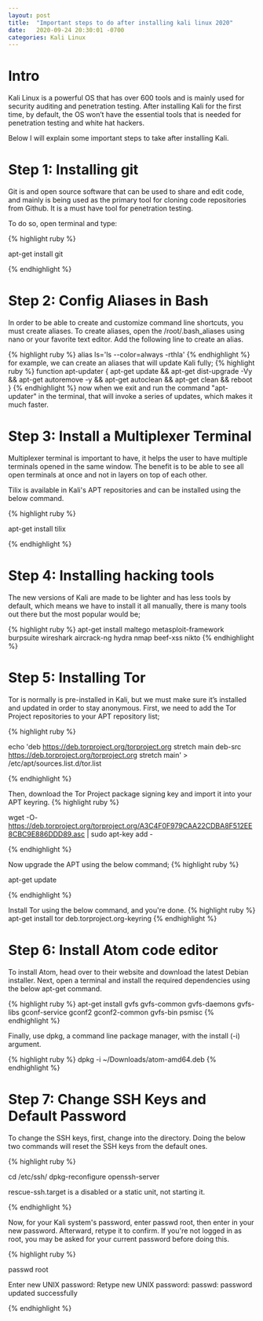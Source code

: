 ```yaml
---
layout: post
title:  "Important steps to do after installing kali linux 2020"
date:   2020-09-24 20:30:01 -0700
categories: Kali Linux
---
```


<h1><b>Intro</b></h1>

Kali Linux is a powerful OS that has over 600 tools and is mainly used for security auditing and penetration testing. After installing Kali for the first time, by default, the OS won’t have the essential tools that is needed for penetration testing and white hat hackers.

Below I will explain some important steps to take after installing Kali.


<h1><b>Step 1: Installing git </b></h1>
Git is and open source software that can be used to share and edit code, and mainly is being used as the primary tool for cloning code repositories from Github. It is a must have tool for penetration testing.

To do so, open terminal and type:

{% highlight ruby %}

apt-get install git

{% endhighlight %}

<h1><b>Step 2: Config Aliases in Bash</b></h1>
In order to be able to create and customize command line shortcuts, you must create aliases.
To create aliases, open the /root/.bash_aliases using nano or your favorite text editor. 
Add the following line to create an alias.

{% highlight ruby %}
alias ls='ls --color=always -rthla'
{% endhighlight %}
for example, we can create an aliases that will update Kali fully;
{% highlight ruby %}
function apt-updater {
	apt-get update &&
	apt-get dist-upgrade -Vy &&
	apt-get autoremove -y &&
	apt-get autoclean &&
	apt-get clean &&
	reboot
	}
{% endhighlight %}
now when we exit and run the command "apt-updater" in the terminal, that will invoke a series of updates, which makes it much faster.

<h1><b>Step 3: Install a Multiplexer Terminal</b></h1>
Multiplexer terminal is important to have, it helps the user to have multiple terminals opened in the same window. The benefit is to be able to see all open terminals at once and not in layers on top of each other.

Tilix is available in Kali's APT repositories and can be installed using the below command.

{% highlight ruby %}

apt-get install tilix

{% endhighlight %}

<h1><b>Step 4: Installing hacking tools</b></h1>
The new versions of Kali are made to be lighter and has less tools by default, which means we have to install it all manually, there is many tools out there but the most popular would be;

{% highlight ruby %}
apt-get install maltego metasploit-framework burpsuite wireshark aircrack-ng hydra nmap beef-xss nikto
{% endhighlight %}

<h1><b>Step 5: Installing Tor</b></h1>
Tor is normally is pre-installed in Kali, but we must make sure it’s installed and updated in order to stay anonymous. First, we need to add the Tor Project repositories to your APT repository list;

{% highlight ruby %}

echo 'deb https://deb.torproject.org/torproject.org stretch main
deb-src https://deb.torproject.org/torproject.org stretch main' > /etc/apt/sources.list.d/tor.list

{% endhighlight %}

Then, download the Tor Project package signing key and import it into your APT keyring.
{% highlight ruby %}

wget -O- https://deb.torproject.org/torproject.org/A3C4F0F979CAA22CDBA8F512EE8CBC9E886DDD89.asc | sudo apt-key add -

{% endhighlight %}

Now upgrade the APT using the below command;
{% highlight ruby %}

apt-get update

{% endhighlight %}

Install Tor using the below command, and you're done.
{% highlight ruby %}
apt-get install tor deb.torproject.org-keyring
{% endhighlight %}

<h1><b>Step 6: Install Atom code editor</b></h1>
To install Atom, head over to their website and download the latest Debian installer. Next, open a terminal and install the required dependencies using the below apt-get command.

{% highlight ruby %}
apt-get install gvfs gvfs-common gvfs-daemons gvfs-libs gconf-service gconf2 gconf2-common gvfs-bin psmisc
{% endhighlight %}

Finally, use dpkg, a command line package manager, with the install (-i) argument.

{% highlight ruby %}
dpkg -i ~/Downloads/atom-amd64.deb
{% endhighlight %}

<h1><b>Step 7: Change SSH Keys and  Default Password</b></h1>
To change the SSH keys, first, change into the directory. Doing the below two commands will reset the SSH keys from the default ones.

{% highlight ruby %}

cd /etc/ssh/
dpkg-reconfigure openssh-server

rescue-ssh.target is a disabled or a static unit, not starting it.

{% endhighlight %}

Now, for your Kali system's password, enter passwd root, then enter in your new password. Afterward, retype it to confirm. If you're not logged in as root, you may be asked for your current password before doing this.

{% highlight ruby %}

passwd root

Enter new UNIX password:
Retype new UNIX password:
passwd: password updated successfully

{% endhighlight %}

